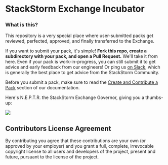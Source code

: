# StackStorm Exchange Incubator

### What is this?

This repository is a very special place where user-submitted packs get reviewed, perfected, approved, and finally transferred to the Exchange.

If you want to submit your pack, it's simple! **Fork this repo, create a subdirectory with your pack, and open a Pull Request.** We'll take it from here. Even if your pack is work-in-progress, you can still submit it to get advice and early feedback from our engineers! Or ping us [on Slack](https://stackstorm.com/community-signup), which is generally the best place to get advice from the StackStorm Community.

Before you submit a pack, make sure to read the [Create and Contribute a Pack](https://docs.stackstorm.com/reference/packs.html) section of our documentation.

Here's N.E.P.T.R. the StackStorm Exchange Governor, giving you a thumbs-up:

![](http://i.imgur.com/3bqVAh0.gif)

## Contributors License Agreement

By contributing you agree that these contributions are your own (or approved by your employer) and
you grant a full, complete, irrevocable copyright license to all users and developers of the
project, present and future, pursuant to the license of the project.

